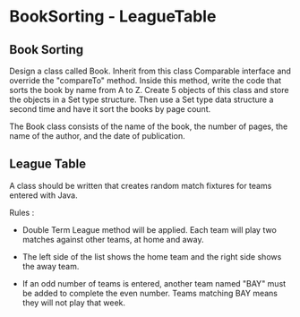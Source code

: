 # BookSorting - LeagueTable

## Book Sorting

Design a class called Book. Inherit from this class Comparable interface and override the "compareTo" method. Inside this method, write the code that sorts the book by name from A to Z. Create 5 objects of this class and store the objects in a Set type structure. Then use a Set type data structure a second time and have it sort the books by page count.

The Book class consists of the name of the book, the number of pages, the name of the author, and the date of publication.

## League Table

A class should be written that creates random match fixtures for teams entered with Java.

Rules : 

- Double Term League method will be applied. Each team will play two matches against other teams, at home and away.

- The left side of the list shows the home team and the right side shows the away team.

- If an odd number of teams is entered, another team named "BAY" must be added to complete the even number. Teams matching BAY means they will not play that week.
